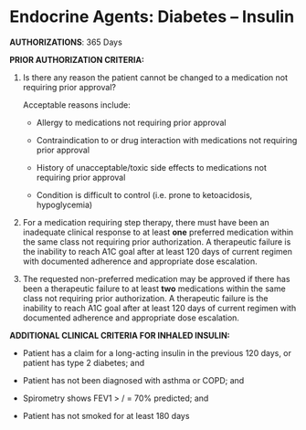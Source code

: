 # Endocrine Agents: Diabetes – Insulin

**AUTHORIZATIONS**: 365 Days

**PRIOR AUTHORIZATION CRITERIA:**

1. Is there any reason the patient cannot be changed to a medication not requiring prior approval?

    Acceptable reasons include:

    - Allergy to medications not requiring prior approval

    - Contraindication to or drug interaction with medications not requiring prior approval

    - History of unacceptable/toxic side effects to medications not requiring prior approval

    - Condition is difficult to control (i.e. prone to ketoacidosis, hypoglycemia)

2. For a medication requiring step therapy, there must have been an inadequate clinical response to at least **one** preferred medication within the same class not requiring prior authorization. A therapeutic failure is the inability to reach A1C goal after at least 120 days of current regimen with documented adherence and appropriate dose escalation.
3. The requested non-preferred medication may be approved if there has been a therapeutic failure to at least **two** medications within the same class not requiring prior authorization. A therapeutic failure is the inability to reach A1C goal after at least 120 days of current regimen with documented adherence and appropriate dose escalation.

**ADDITIONAL CLINICAL CRITERIA FOR INHALED INSULIN:**

- Patient has a claim for a long-acting insulin in the previous 120 days, or patient has type 2 diabetes; and

- Patient has not been diagnosed with asthma or COPD; and

- Spirometry shows FEV1 \> / = 70% predicted; and

- Patient has not smoked for at least 180 days
